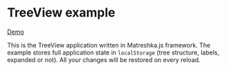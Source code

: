 # TreeView example

[Demo](http://matreshkajs.github.io/matreshka-examples-and-tutorials/treeview/)

This is the TreeView application written in Matreshka.js framework. The example stores full application state in ``localStorage`` (tree structure, labels, expanded or not). All your changes will be restored on every reload.
